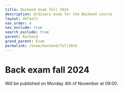 ```yaml
---
title: Backend exam fall 2024
description: Ordinary exam for the Backend course
layout: default
nav_order: 4
nav_exclude: true
search_exclude: true
parent: Backend
grand_parent: Exam
permalink: /exam/backend/fall2024
---
```


# Back exam fall 2024

Will be published on Monday 4th of November at 09:00.
